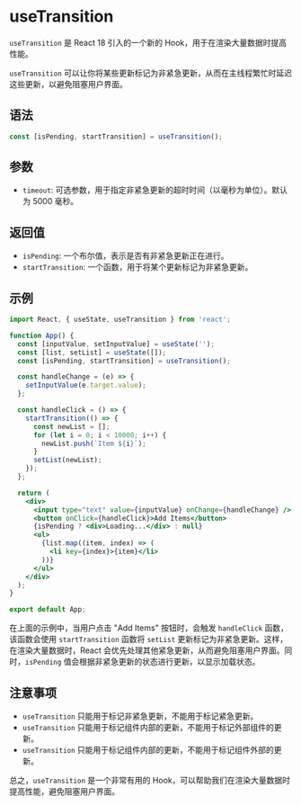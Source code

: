 # useTransition

`useTransition` 是 React 18 引入的一个新的 Hook，用于在渲染大量数据时提高性能。

`useTransition` 可以让你将某些更新标记为非紧急更新，从而在主线程繁忙时延迟这些更新，以避免阻塞用户界面。

## 语法

```jsx
const [isPending, startTransition] = useTransition();
```

## 参数

- `timeout`: 可选参数，用于指定非紧急更新的超时时间（以毫秒为单位）。默认为 5000 毫秒。

## 返回值

- `isPending`: 一个布尔值，表示是否有非紧急更新正在进行。
- `startTransition`: 一个函数，用于将某个更新标记为非紧急更新。

## 示例

```jsx
import React, { useState, useTransition } from 'react';

function App() {
  const [inputValue, setInputValue] = useState('');
  const [list, setList] = useState([]);
  const [isPending, startTransition] = useTransition();

  const handleChange = (e) => {
    setInputValue(e.target.value);
  };

  const handleClick = () => {
    startTransition(() => {
      const newList = [];
      for (let i = 0; i < 10000; i++) {
        newList.push(`Item ${i}`);
      }
      setList(newList);
    });
  };

  return (
    <div>
      <input type="text" value={inputValue} onChange={handleChange} />
      <button onClick={handleClick}>Add Items</button>
      {isPending ? <div>Loading...</div> : null}
      <ul>
        {list.map((item, index) => (
          <li key={index}>{item}</li>
        ))}
      </ul>
    </div>
  );
}

export default App;
```

在上面的示例中，当用户点击 "Add Items" 按钮时，会触发 `handleClick` 函数，该函数会使用 `startTransition` 函数将 `setList` 更新标记为非紧急更新。这样，在渲染大量数据时，React 会优先处理其他紧急更新，从而避免阻塞用户界面。同时，`isPending` 值会根据非紧急更新的状态进行更新，以显示加载状态。

## 注意事项

- `useTransition` 只能用于标记非紧急更新，不能用于标记紧急更新。
- `useTransition` 只能用于标记组件内部的更新，不能用于标记外部组件的更新。
- `useTransition` 只能用于标记组件内部的更新，不能用于标记组件外部的更新。

总之，`useTransition` 是一个非常有用的 Hook，可以帮助我们在渲染大量数据时提高性能，避免阻塞用户界面。
